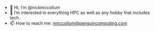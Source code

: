 - 👋 Hi, I’m @nickmccollum
- 👀 I’m interested in everything HPC as well as any hobby that includes tech.
- 📫 How to reach me: nmccollum@penguincomputing.com
